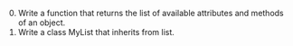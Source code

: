 0. Write a function that returns the list of available attributes and methods of an object.
1. Write a class MyList that inherits from list.
